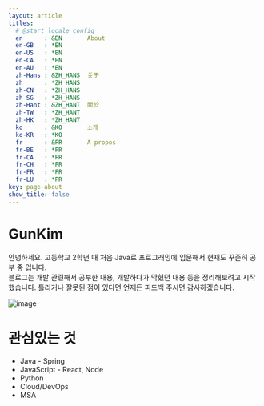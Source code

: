 ```yaml
---
layout: article
titles:
  # @start locale config
  en      : &EN       About
  en-GB   : *EN
  en-US   : *EN
  en-CA   : *EN
  en-AU   : *EN
  zh-Hans : &ZH_HANS  关于
  zh      : *ZH_HANS
  zh-CN   : *ZH_HANS
  zh-SG   : *ZH_HANS
  zh-Hant : &ZH_HANT  關於
  zh-TW   : *ZH_HANT
  zh-HK   : *ZH_HANT
  ko      : &KO       소개
  ko-KR   : *KO
  fr      : &FR       À propos
  fr-BE   : *FR
  fr-CA   : *FR
  fr-CH   : *FR
  fr-FR   : *FR
  fr-LU   : *FR
key: page-about
show_title: false
---
```

# GunKim
안녕하세요. 고등학교 2학년 때 처음 Java로 프로그래밍에 입문해서 현재도 꾸준히 공부 중 입니다.  
블로그는 개발 관련해서 공부한 내용, 개발하다가 막혔던 내용 등을 정리해보려고 시작했습니다. 틀리거나 잘못된 점이 있다면 언제든 피드백 주시면 감사하겠습니다.

![image](https://user-images.githubusercontent.com/45007556/103434301-cfa23a00-4c42-11eb-9fb1-2c3e59d4c438.png)

# 관심있는 것
- Java - Spring
- JavaScript - React, Node
- Python
- Cloud/DevOps
- MSA